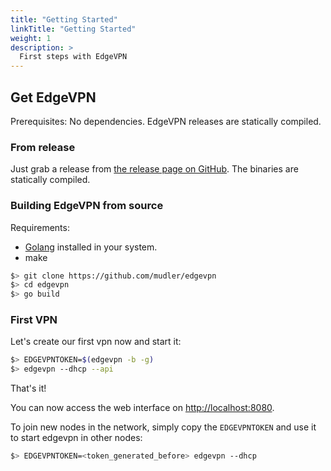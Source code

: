 ```yaml
---
title: "Getting Started"
linkTitle: "Getting Started"
weight: 1
description: >
  First steps with EdgeVPN
---
```


## Get EdgeVPN  

Prerequisites: No dependencies. EdgeVPN releases are statically compiled.

### From release

Just grab a release from [the release page on GitHub](https://github.com/mudler/edgevpn/releases). The binaries are statically compiled.


### Building EdgeVPN from source

Requirements:

- [Golang](https://golang.org/) installed in your system.
- make

```bash
$> git clone https://github.com/mudler/edgevpn
$> cd edgevpn
$> go build
```

### First VPN

Let's create our first vpn now and start it:

```bash
$> EDGEVPNTOKEN=$(edgevpn -b -g)
$> edgevpn --dhcp --api
```

That's it!

You can now access the web interface on [http://localhost:8080](http://localhost:8080).

To join new nodes in the network, simply copy the `EDGEVPNTOKEN` and use it to start edgevpn in other nodes:

```bash
$> EDGEVPNTOKEN=<token_generated_before> edgevpn --dhcp
```
